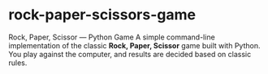 # rock-paper-scissors-game
Rock, Paper, Scissor — Python Game  A simple command-line implementation of the classic **Rock, Paper, Scissor** game built with Python. You play against the computer, and results are decided based on classic rules.
